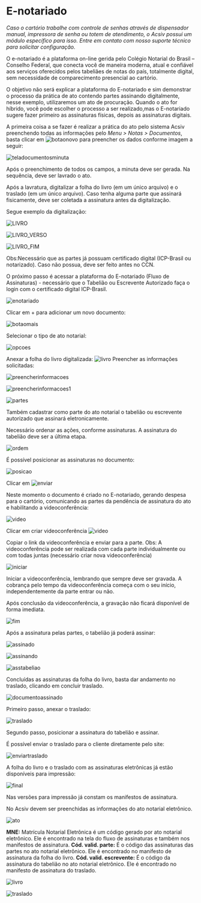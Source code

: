 # E-notariado
*Caso o cartório trabalhe com controle de senhas através de dispensador manual, impressora de senha ou totem de atendimento, o Acsiv possui um módulo específico para isso. Entre em contato com nosso suporte técnico para solicitar configuração.*

O e-notariado é a plataforma on-line gerida pelo Colégio Notarial do Brasil – Conselho Federal, que conecta você de maneira moderna, atual e confiável aos serviços oferecidos pelos tabeliães de notas do país, totalmente digital, sem necessidade de comparecimento presencial ao cartório.

O objetivo não será explicar a plataforma do E-notariado e sim demonstrar o processo da prática de ato contendo partes assinando digitalmente, nesse exemplo, utilizaremos um ato de procuração. Quando o ato for híbrido, você pode escolher o processo a ser realizado,mas o E-notariado sugere fazer primeiro as assinaturas físicas, depois as assinaturas digitais. 

A primeira coisa a se fazer é realizar a prática do ato pelo sistema Acsiv preenchendo todas as informações pelo *Menu > Notas > Documentos*, basta clicar em ![botaonovo](https://github.com/gislenetavaresacsiv/E-notariado/blob/main/Imagens/Botao_Novo.PNG) para preencher os dados conforme imagem a seguir:


 ![teladocumentosminuta](https://github.com/gislenetavaresacsiv/E-notariado/blob/main/Nova_Imagem/MINUTA.PNG)
 
 Após o preenchimento de todos os campos, a minuta deve ser gerada. Na sequência, deve ser lavrado o ato.
 
 Após a lavratura, digitalizar a folha do livro (em um único arquivo) e o traslado (em um único arquivo). Caso tenha alguma parte que assinará fisicamente, deve ser coletada a assinatura antes da digitalização.
 
 Segue exemplo da digitalização:
 
 ![LIVRO](https://github.com/gislenetavaresacsiv/E-notariado/blob/main/Imagens/LIVRO.png)

 ![LIVRO_VERSO](https://github.com/gislenetavaresacsiv/E-notariado/blob/main/Imagens/LIVRO_VERSO.png)
 
 ![LIVRO_FIM](https://github.com/gislenetavaresacsiv/E-notariado/blob/main/Imagens/LIVRO_FIM.png)
 
 Obs:Necessário que as partes já possuam certificado digital (ICP-Brasil ou notarizado). Caso não possua, deve ser feito antes no CCN.
 
  O próximo passo é acessar a plataforma do E-notariado (Fluxo de Assinaturas) - necessário que o Tabelião ou Escrevente Autorizado faça o login com o certificado digital ICP-Brasil. 
  
   ![enotariado](https://github.com/gislenetavaresacsiv/E-notariado/blob/main/Imagens/E-NOTARIADO.PNG)
  
  Clicar em + para adicionar um novo documento:
  
   ![botaomais](https://github.com/gislenetavaresacsiv/E-notariado/blob/main/Imagens/bOTAO.PNG)
   
  Selecionar o tipo de ato notarial:
  
   ![opcoes](https://github.com/gislenetavaresacsiv/E-notariado/blob/main/Imagens/OP%C3%87%C3%95ES.PNG)

Anexar a folha do livro digitalizada:
 ![livro](https://github.com/gislenetavaresacsiv/E-notariado/blob/main/Imagens/ANEXAR_LIVRO.PNG)
Preencher as informações solicitadas:


 ![preencherinformacoes](https://github.com/gislenetavaresacsiv/E-notariado/blob/main/Imagens/PREENCHER_INFORMA%C3%87%C3%95ES.PNG)
 
 ![preencherinformacoes1](https://github.com/gislenetavaresacsiv/E-notariado/blob/main/Imagens/PREENCHER_INFORMA%C3%87%C3%95ES_1.PNG)


 ![partes](https://github.com/gislenetavaresacsiv/E-notariado/blob/main/Imagens/DEPOIS%20MOSTRA%20A%20LOPCALIZA%C3%87%C3%83O%20DAS%20ASSINATURAS.PNG)
 
Também cadastrar como parte do ato notarial o tabelião ou escrevente autorizado que assinará eletronicamente.

Necessário ordenar as ações, conforme assinaturas. A assinatura do tabelião deve ser a última etapa.

 ![ordem](https://github.com/gislenetavaresacsiv/E-notariado/blob/main/Imagens/ORDEM_ACOES.PNG)
 
 É possível posicionar as assinaturas no documento:

 ![posicao](https://github.com/gislenetavaresacsiv/E-notariado/blob/main/Imagens/POSICIONO%20ONDE%20QUERO%20COLOCAR%20A%20IMAGEM.PNG)
 
 Clicar em  ![enviar](https://github.com/gislenetavaresacsiv/E-notariado/blob/main/Imagens/JA%20CRIA%20NO%20E-NOTARIADO.PNG)

Neste momento o documento é criado no E-notariado, gerando despesa para o cartório, comunicando as partes da pendência de assinatura do ato e habilitando a videoconferência:

 ![video](https://github.com/gislenetavaresacsiv/E-notariado/blob/main/Imagens/DEPOIS%20DE%20ENVIAR.PNG)

Clicar em criar videoconferência ![video](https://github.com/gislenetavaresacsiv/E-notariado/blob/main/Imagens/VIDEO%20CONFERENCIA%20DO%20ATO.PNG)

Copiar o link da videoconferência e enviar para a parte. Obs: A videoconferência pode ser realizada com cada parte individualmente ou com todas juntas (necessário criar nova videoconferência)

![iniciar](https://github.com/gislenetavaresacsiv/E-notariado/blob/main/Imagens/MANDA%20O%20LINK%20PARA%20CLIENTE.PNG)

 Iniciar a videoconferência, lembrando que sempre deve ser gravada. A cobrança pelo tempo da videoconferência começa com o seu início, independentemente da parte entrar ou não.

Após conclusão da videoconferência, a gravação não ficará disponível de forma imediata.

![fim](https://github.com/gislenetavaresacsiv/E-notariado/blob/main/Imagens/VIDEO%20CONFERENCIA%20NAO%20FICA%20DISPONIVEL%20NA%20HORA.PNG)

Após a assinatura pelas partes, o tabelião já poderá assinar:

 ![assinado](https://github.com/gislenetavaresacsiv/E-notariado/blob/main/Imagens/ASSINADO.PNG)
 
 ![assinando](https://github.com/gislenetavaresacsiv/E-notariado/blob/main/Imagens/ASSINANDO.PNG)
 
  ![asstabeliao](https://github.com/gislenetavaresacsiv/E-notariado/blob/main/Imagens/ASSINATURA%20DO%20TABELI%C3%83O.PNG)


Concluídas as assinaturas da folha do livro, basta dar andamento no traslado, clicando em concluir traslado.

![documentoassinado](https://github.com/gislenetavaresacsiv/E-notariado/blob/main/Imagens/DOCUMENTO%20ASSINADO%20COM%20SUCESSO.PNG)

Primeiro passo, anexar o traslado:

 ![traslado](https://github.com/gislenetavaresacsiv/E-notariado/blob/main/Imagens/ANEXAR_TRASLADO.PNG)
 
 Segundo passo, posicionar a assinatura do tabelião e assinar.
 
 É possível enviar o traslado para o cliente diretamente pelo site:
 
![enviartraslado](https://github.com/gislenetavaresacsiv/E-notariado/blob/main/Imagens/ENVIAR%20O%20TRASLADO%20POR%20E-MAIL.PNG)

A folha do livro e o traslado com as assinaturas eletrônicas já estão disponíveis para impressão:

 ![final](https://github.com/gislenetavaresacsiv/E-notariado/blob/main/Imagens/CONCLUINDO%20COM%20SUCESSO.PNG)
 
 Nas versões para impressão já constam os manifestos de assinatura.
 
 No Acsiv devem ser preenchidas as informações do ato notarial eletrônico.

![ato](https://github.com/gislenetavaresacsiv/E-notariado/blob/main/Imagens/ATO_PRATICA.PNG)

**MNE:** Matrícula Notarial Eletrônica é um código gerado por ato notarial eletrônico. Ele é encontrado na tela do fluxo de assinaturas e também nos manifestos de assinatura.
**Cód. valid. parte:** É o código das assinaturas das partes no ato notarial eletrônico. Ele é encontrado no manifesto de assinatura da folha do livro.
**Cód. valid. escrevente:** É o código da assinatura do tabelião no ato notarial eletrônico. Ele é encontrado no manifesto de assinatura do traslado.

 ![livro](https://github.com/gislenetavaresacsiv/E-notariado/blob/main/Imagens/MANIFESTO%20DE%20ASSINATURA%20DO%20LIVRO.PNG)

 ![traslado](https://github.com/gislenetavaresacsiv/E-notariado/blob/main/Imagens/MANIFESTO%20DE%20ASSINATURA%20DO%20TRASLADO.PNG)
